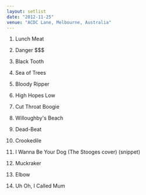 ```yaml
---
layout: setlist
date: "2012-11-25"
venue: "ACDC Lane, Melbourne, Australia"
---
```


 1. Lunch Meat

 2. Danger $$$

 3. Black Tooth

 4. Sea of Trees

 5. Bloody Ripper

 6. High Hopes Low

 7. Cut Throat Boogie

 8. Willoughby's Beach

 9. Dead-Beat

10. Crookedile

11. I Wanna Be Your Dog
    (The Stooges cover) (snippet)

12. Muckraker

13. Elbow

14. Uh Oh, I Called Mum



